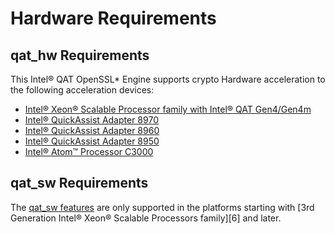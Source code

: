 # Hardware Requirements

## qat_hw Requirements

This Intel&reg; QAT OpenSSL\* Engine supports crypto Hardware acceleration to the following
acceleration devices:

* [Intel® Xeon® Scalable Processor family with Intel® QAT Gen4/Gen4m][1]
* [Intel® QuickAssist Adapter 8970][2]
* [Intel® QuickAssist Adapter 8960][3]
* [Intel® QuickAssist Adapter 8950][4]
* [Intel&reg; Atom&trade; Processor C3000][5]

## qat_sw Requirements

The [qat_sw features](features.md#qat_sw-features) are only supported in the platforms starting with [3rd Generation Intel&reg; Xeon&reg; Scalable Processors family][6] and later.

[1]:https://www.intel.com/content/www/us/en/products/docs/processors/xeon-accelerated/4th-gen-xeon-scalable-processors.html
[2]:https://www.intel.com/content/www/us/en/products/sku/125200/intel-quickassist-adapter-8970/downloads.html
[3]:https://www.intel.com/content/www/us/en/products/sku/125199/intel-quickassist-adapter-8960/downloads.html
[4]:https://www.intel.com/content/www/us/en/products/sku/80371/intel-communications-chipset-8950/specifications.html
[5]:https://www.intel.com/content/www/us/en/design/products-and-solutions/processors-and-chipsets/denverton/ns/atom-processor-c3000-series.html
[5]:https://www.intel.com/content/www/us/en/products/docs/processors/xeon/3rd-gen-xeon-scalable-processors-brief.html
